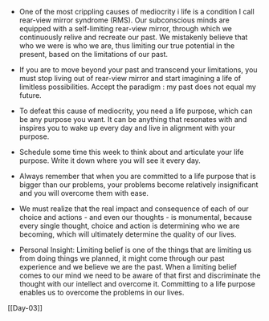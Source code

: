 - One of the most crippling causes of mediocrity i life is a condition I call rear-view mirror syndrome (RMS). Our subconscious minds are equipped with a self-limiting rear-view mirror, through which we continuously relive and recreate our past. We mistakenly believe that who we were is who we are, thus limiting our true potential in the present, based on the limitations of our past.

- If you are to move beyond your past and transcend your limitations, you must stop living out of rear-view mirror and start imagining a life of limitless possibilities. Accept the paradigm : my past does not equal my future.

- To defeat this cause of mediocrity, you need a life purpose, which can be any purpose you want. It can be anything that resonates with and inspires you to wake up every day and live in alignment with your purpose.

- Schedule some time this week to think about and articulate your life purpose. Write it down where you will see it every day.

- Always remember that when you are committed to a life purpose that is bigger than our problems, your problems become relatively insignificant and you will overcome them with ease.

-  We must realize that the real impact and consequence of each of our choice and actions - and even our thoughts - is monumental, because every single thought, choice and action is determining who we are becoming, which will ultimately determine the quality of our lives.

- Personal Insight: Limiting belief is one of the things that are limiting us from doing things we planned, it might come through our past experience and we believe we are the past. When a limiting belief comes to our mind we need to be aware of that first and discriminate the thought with our intellect and overcome it. Committing to a life purpose enables us to overcome the problems in our lives.


[[Day-03]]